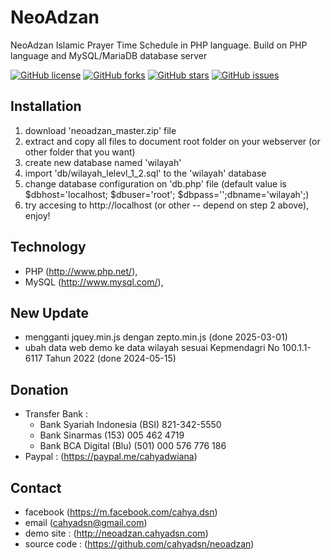 # NeoAdzan
NeoAdzan Islamic Prayer Time Schedule in PHP language. Build on PHP language and MySQL/MariaDB database server

[![GitHub license](https://img.shields.io/badge/license-MIT-blue.svg)](https://raw.githubusercontent.com/cahyadsn/neoadzan/master/LICENSE)
[![GitHub forks](https://img.shields.io/github/forks/cahyadsn/mbti.svg)](https://github.com/cahyadsn/neoadzan/network)
[![GitHub stars](https://img.shields.io/github/stars/cahyadsn/mbti.svg)](https://github.com/cahyadsn/mbneoadzanti/stargazers)
[![GitHub issues](https://img.shields.io/github/issues/cahyadsn/mbti.svg)](https://github.com/cahyadsn/neoadzan/issues)

## Installation
1. download 'neoadzan_master.zip' file
2. extract and copy all files to document root folder on your webserver (or other folder that you want)
3. create new database named 'wilayah'
4. import 'db/wilayah_lelevl_1_2.sql' to the 'wilayah' database
5. change database configuration on 'db.php' file (default value is $dbhost='localhost; $dbuser='root'; $dbpass='';dbname='wilayah';)
6. try accesing to http://localhost (or other -- depend on step 2 above), enjoy!

## Technology
+ PHP (http://www.php.net/),
+ MySQL (http://www.mysql.com/),

## New Update
- mengganti jquey.min.js dengan zepto.min.js (done 2025-03-01)
- ubah data web demo  ke data wilayah sesuai Kepmendagri No 100.1.1-6117 Tahun 2022 (done 2024-05-15)

## Donation
+ Transfer Bank :
  + Bank Syariah Indonesia (BSI) 821-342-5550
  + Bank Sinarmas (153) 005 462 4719
  + Bank BCA Digital (Blu) (501) 000 576 776 186
+ Paypal : (https://paypal.me/cahyadwiana)

## Contact
+ facebook (https://m.facebook.com/cahya.dsn)
+ email (cahyadsn@gmail.com)
+ demo site    : (http://neoadzan.cahyadsn.com)
+ source code  : (https://github.com/cahyadsn/neoadzan)

